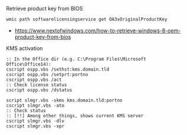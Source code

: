 Retrieve product key from BIOS
```powershell
wmic path softwarelicensingservice get OA3xOriginalProductKey
```
* https://www.nextofwindows.com/how-to-retrieve-windows-8-oem-product-key-from-bios

KMS activation

```batch
:: In the Office dir (e.g. C:\Program Files\Microsoft Office\Office14):
cscript ospp.vbs /sethst:kms.domain.tld
cscript ospp.vbs /setprt:portno
cscript ospp.vbs /act
:: Check license status
cscript ospp.vbs /dstatus

script slmgr.vbs -skms kms.domain.tld:portno
cscript slmgr.vbs -ato
:: Check status
:: [!!] Among other things, shows current KMS server
cscript slmgr.vbs -dlv
cscript slmgr.vbs -xpr
```
